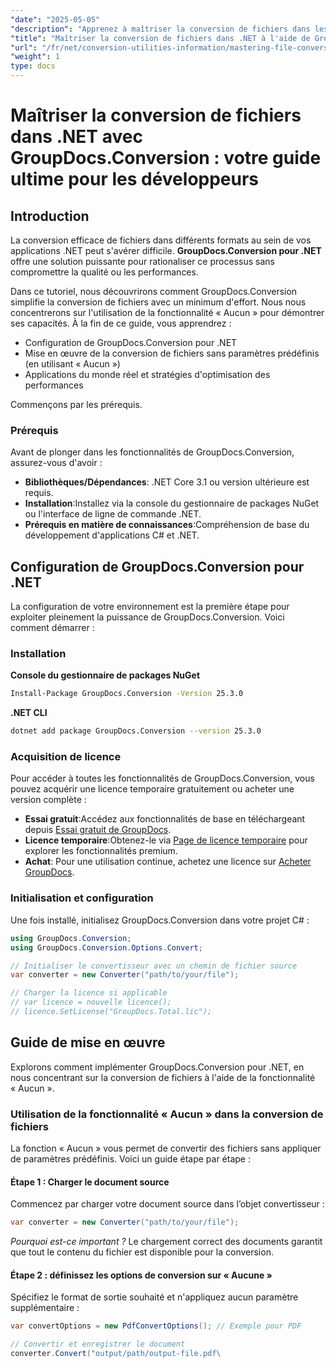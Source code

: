 ```yaml
---
"date": "2025-05-05"
"description": "Apprenez à maîtriser la conversion de fichiers dans les applications .NET grâce à GroupDocs.Conversion. Ce guide couvre la configuration, la mise en œuvre et l'optimisation des performances."
"title": "Maîtriser la conversion de fichiers dans .NET à l'aide de GroupDocs.Conversion - Guide du développeur"
"url": "/fr/net/conversion-utilities-information/mastering-file-conversion-net-groupdocs/"
"weight": 1
type: docs
---
```

# Maîtriser la conversion de fichiers dans .NET avec GroupDocs.Conversion : votre guide ultime pour les développeurs

## Introduction

La conversion efficace de fichiers dans différents formats au sein de vos applications .NET peut s'avérer difficile. **GroupDocs.Conversion pour .NET** offre une solution puissante pour rationaliser ce processus sans compromettre la qualité ou les performances.

Dans ce tutoriel, nous découvrirons comment GroupDocs.Conversion simplifie la conversion de fichiers avec un minimum d'effort. Nous nous concentrerons sur l'utilisation de la fonctionnalité « Aucun » pour démontrer ses capacités. À la fin de ce guide, vous apprendrez :
- Configuration de GroupDocs.Conversion pour .NET
- Mise en œuvre de la conversion de fichiers sans paramètres prédéfinis (en utilisant « Aucun »)
- Applications du monde réel et stratégies d'optimisation des performances

Commençons par les prérequis.

### Prérequis

Avant de plonger dans les fonctionnalités de GroupDocs.Conversion, assurez-vous d'avoir :
- **Bibliothèques/Dépendances**: .NET Core 3.1 ou version ultérieure est requis.
- **Installation**:Installez via la console du gestionnaire de packages NuGet ou l'interface de ligne de commande .NET.
- **Prérequis en matière de connaissances**:Compréhension de base du développement d'applications C# et .NET.

## Configuration de GroupDocs.Conversion pour .NET

La configuration de votre environnement est la première étape pour exploiter pleinement la puissance de GroupDocs.Conversion. Voici comment démarrer :

### Installation

**Console du gestionnaire de packages NuGet**

```bash
Install-Package GroupDocs.Conversion -Version 25.3.0
```

**\.NET CLI**

```bash
dotnet add package GroupDocs.Conversion --version 25.3.0
```

### Acquisition de licence

Pour accéder à toutes les fonctionnalités de GroupDocs.Conversion, vous pouvez acquérir une licence temporaire gratuitement ou acheter une version complète :
- **Essai gratuit**:Accédez aux fonctionnalités de base en téléchargeant depuis [Essai gratuit de GroupDocs](https://releases.groupdocs.com/conversion/net/).
- **Licence temporaire**:Obtenez-le via [Page de licence temporaire](https://purchase.groupdocs.com/temporary-license/) pour explorer les fonctionnalités premium.
- **Achat**: Pour une utilisation continue, achetez une licence sur [Acheter GroupDocs](https://purchase.groupdocs.com/buy).

### Initialisation et configuration

Une fois installé, initialisez GroupDocs.Conversion dans votre projet C# :

```csharp
using GroupDocs.Conversion;
using GroupDocs.Conversion.Options.Convert;

// Initialiser le convertisseur avec un chemin de fichier source
var converter = new Converter("path/to/your/file");

// Charger la licence si applicable
// var licence = nouvelle licence();
// licence.SetLicense("GroupDocs.Total.lic");
```

## Guide de mise en œuvre

Explorons comment implémenter GroupDocs.Conversion pour .NET, en nous concentrant sur la conversion de fichiers à l'aide de la fonctionnalité « Aucun ».

### Utilisation de la fonctionnalité « Aucun » dans la conversion de fichiers

La fonction « Aucun » vous permet de convertir des fichiers sans appliquer de paramètres prédéfinis. Voici un guide étape par étape :

#### Étape 1 : Charger le document source

Commencez par charger votre document source dans l’objet convertisseur :

```csharp
var converter = new Converter("path/to/your/file");
```
*Pourquoi est-ce important ?* Le chargement correct des documents garantit que tout le contenu du fichier est disponible pour la conversion.

#### Étape 2 : définissez les options de conversion sur « Aucune »

Spécifiez le format de sortie souhaité et n'appliquez aucun paramètre supplémentaire :

```csharp
var convertOptions = new PdfConvertOptions(); // Exemple pour PDF

// Convertir et enregistrer le document
converter.Convert("output/path/output-file.pdf\
